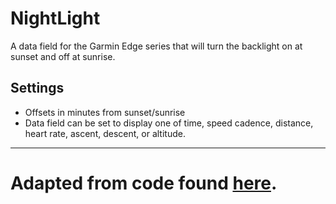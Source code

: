 # NightLight
A data field for the Garmin Edge series that will turn the backlight on at sunset and off at sunrise.

## Settings
* Offsets in minutes from sunset/sunrise
* Data field can be set to display one of time, speed cadence, distance, heart rate, ascent, descent, or altitude.

---
# Adapted from code found [here](http://souptonuts.sourceforge.net/code/sunrise.c.html).

